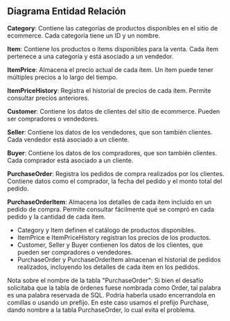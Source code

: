 ## Diagrama Entidad Relación

**Category**: Contiene las categorías de productos disponibles en el sitio de ecommerce. Cada categoría tiene un ID y un nombre.

**Item**: Contiene los productos o ítems disponibles para la venta. Cada ítem pertenece a una categoría y está asociado a un vendedor.

**ItemPrice**: Almacena el precio actual de cada ítem. Un ítem puede tener múltiples precios a lo largo del tiempo.

**ItemPriceHistory**: Registra el historial de precios de cada ítem. Permite consultar precios anteriores.

**Customer**: Contiene los datos de clientes del sitio de ecommerce. Pueden ser compradores o vendedores.

**Seller**: Contiene los datos de los vendedores, que son también clientes. Cada vendedor está asociado a un cliente.

**Buyer**: Contiene los datos de los compradores, que son también clientes. Cada comprador está asociado a un cliente.

**PurchaseOrder**: Registra los pedidos de compra realizados por los clientes. Contiene datos como el comprador, la fecha del pedido y el monto total del pedido.

**PurchaseOrderItem**: Almacena los detalles de cada ítem incluido en un pedido de compra. Permite consultar fácilmente qué se compró en cada pedido y la cantidad de cada ítem.

* Category y Item definen el catálogo de productos disponibles. 
* ItemPrice e ItemPriceHistory registran los precios de los productos. 
* Customer, Seller y Buyer contienen los datos de los clientes, que pueden ser compradores o vendedores. 
* PurchaseOrder y PurchaseOrderItem almacenan el historial de pedidos realizados, incluyendo los detalles de cada ítem en los pedidos.

Nota sobre el nombre de la tabla "PurchaseOrder": Si bien el desafío solicitaba que la tabla de órdenes fuese nombrada como Order, tal palabra es una palabra reservada de SQL. Podría haberla usado encerrandola en comillas o usando un prefijo. En este caso usamos el prefijo Purchase, dando nombre a la tabla PurchaseOrder, lo cual evita el problema.